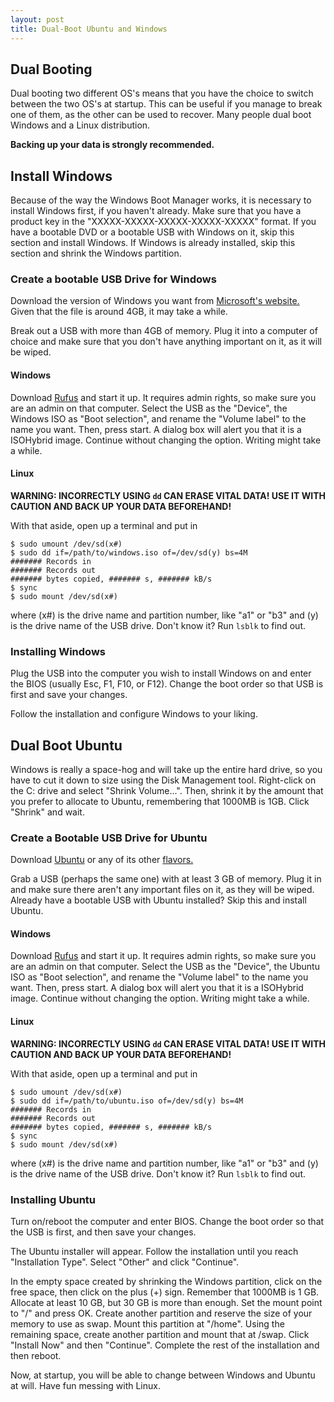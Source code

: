 ```yaml
---
layout: post
title: Dual-Boot Ubuntu and Windows
---
```

## Dual Booting

Dual booting two different OS's means that you have the choice to switch between the two OS's at startup.  This can be useful if you manage to break one of them, as the other can be used to recover.  Many people dual boot Windows and a Linux distribution.

**Backing up your data is strongly recommended.**

## Install Windows

Because of the way the Windows Boot Manager works, it is necessary to install Windows first, if you haven't already.  Make sure that you have a product key in the "XXXXX-XXXXX-XXXXX-XXXXX-XXXXX" format.  If you have a bootable DVD or a bootable USB with Windows on it, skip this section and install Windows.  If Windows is already installed, skip this section and shrink the Windows partition.

### Create a bootable USB Drive for Windows

Download the version of Windows you want from [Microsoft's website.](https://www.microsoft.com/en-us/software-download/ "Windows Downloads")  Given that the file is around 4GB, it may take a while.

Break out a USB with more than 4GB of memory.  Plug it into a computer of choice and make sure that you don't have anything important on it, as it will be wiped.

#### Windows

Download [Rufus](https://rufus.akeo.ie/ "Rufus Downloads") and start it up.  It requires admin rights, so make sure you are an admin on that computer.  Select the USB as the "Device", the Windows ISO as "Boot selection", and rename the "Volume label" to the name you want.  Then, press start.  A dialog box will alert you that it is a ISOHybrid image.  Continue without changing the option.  Writing might take a while.

#### Linux

**WARNING: INCORRECTLY USING `dd` CAN ERASE VITAL DATA! USE IT WITH CAUTION AND BACK UP YOUR DATA BEFOREHAND!**

With that aside, open up a terminal and put in

```
$ sudo umount /dev/sd(x#)
$ sudo dd if=/path/to/windows.iso of=/dev/sd(y) bs=4M
####### Records in
####### Records out
####### bytes copied, ####### s, ####### kB/s
$ sync
$ sudo mount /dev/sd(x#)
```

where (x#) is the drive name and partition number, like "a1" or "b3" and (y) is the drive name of the USB drive.  Don't know it?  Run `lsblk` to find out.

### Installing Windows

Plug the USB into the computer you wish to install Windows on and enter the BIOS (usually Esc, F1, F10, or F12).  Change the boot order so that USB is first and save your changes.

Follow the installation and configure Windows to your liking.

## Dual Boot Ubuntu

Windows is really a space-hog and will take up the entire hard drive, so you have to cut it down to size using the Disk Management tool. Right-click on the C: drive and select "Shrink Volume...".  Then, shrink it by the amount that you prefer to allocate to Ubuntu, remembering that 1000MB is 1GB.  Click "Shrink" and wait.

### Create a Bootable USB Drive for Ubuntu

Download [Ubuntu](https://www.ubuntu.com/download/desktop "Ubuntu Download") or any of its other [flavors.](https://www.ubuntu.com/download/flavours "Ubuntu Flavors Download")

Grab a USB (perhaps the same one) with at least 3 GB of memory.  Plug it in and make sure there aren't any important files on it, as they will be wiped.  Already have a bootable USB with Ubuntu installed?  Skip this and install Ubuntu.

#### Windows

Download [Rufus](https://rufus.akeo.ie/ "Rufus Downloads") and start it up.  It requires admin rights, so make sure you are an admin on that computer.  Select the USB as the "Device", the Ubuntu ISO as "Boot selection", and rename the "Volume label" to the name you want.  Then, press start.  A dialog box will alert you that it is a ISOHybrid image.  Continue without changing the option.  Writing might take a while.

#### Linux

**WARNING: INCORRECTLY USING `dd` CAN ERASE VITAL DATA! USE IT WITH CAUTION AND BACK UP YOUR DATA BEFOREHAND!**

With that aside, open up a terminal and put in

```
$ sudo umount /dev/sd(x#)
$ sudo dd if=/path/to/ubuntu.iso of=/dev/sd(y) bs=4M
####### Records in
####### Records out
####### bytes copied, ####### s, ####### kB/s
$ sync
$ sudo mount /dev/sd(x#)
```

where (x#) is the drive name and partition number, like "a1" or "b3" and (y) is the drive name of the USB drive.  Don't know it?  Run `lsblk` to find out.

### Installing Ubuntu

Turn on/reboot the computer and enter BIOS.  Change the boot order so that the USB is first, and then save your changes.

The Ubuntu installer will appear.  Follow the installation until you reach "Installation Type".  Select "Other" and click "Continue".

In the empty space created by shrinking the Windows partition, click on the free space, then click on the plus (+) sign.  Remember that 1000MB is 1 GB.  Allocate at least 10 GB, but 30 GB is more than enough.  Set the mount point to "/" and press OK.  Create another partition and reserve the size of your memory to use as swap.  Mount this partition at "/home".  Using the remaining space, create another partition and mount that at /swap.  Click "Install Now" and then "Continue".  Complete the rest of the installation and then reboot.

Now, at startup, you will be able to change between Windows and Ubuntu at will.  Have fun messing with Linux.